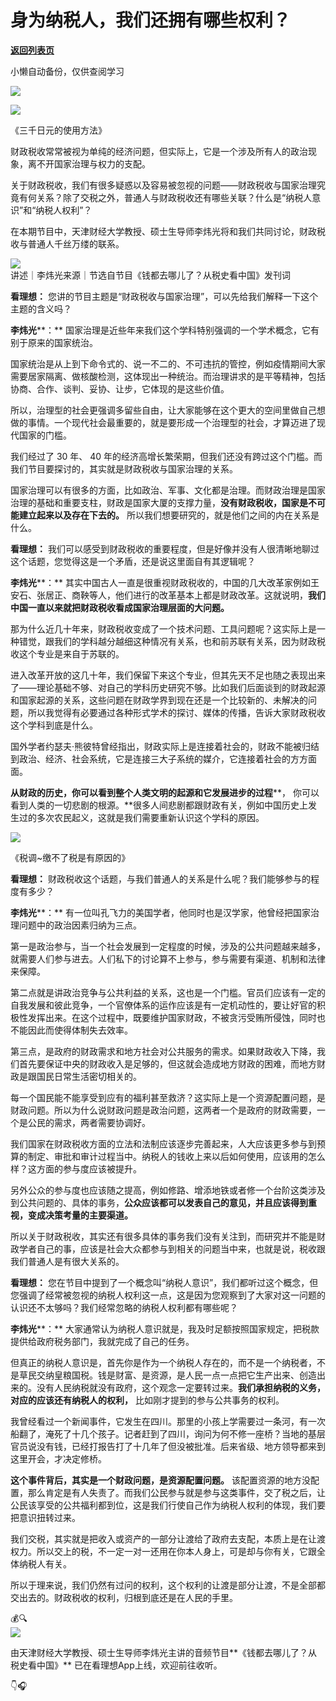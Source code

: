 # 身为纳税人，我们还拥有哪些权利？

[**返回列表页**](/gzh/看理想)

小懒自动备份，仅供查阅学习

![](https://mmbiz.qpic.cn/mmbiz_png/aP7vrTpXJxRA0ViaNRqia18YGj5LgX4VSibTFXfBlkXZakYUA8yBkEQYYmpmDmxH0IZyeY4oUcOiabiaj1PywxF6StQ/640?wx_fmt=png)

![](https://mmbiz.qpic.cn/mmbiz_jpg/aP7vrTpXJxRicZVP7XpdZHibVxBGWbkicpIvaeEx9p5Lnk9WrGA7aohVkibcGKH98cudWI2gy6WOb66zePQrdIIsow/640?wx_fmt=webp&from;=appmsg)

《三千日元的使用方法》

  

财政税收常常被视为单纯的经济问题，但实际上，它是一个涉及所有人的政治现象，离不开国家治理与权力的支配。

  

关于财政税收，我们有很多疑惑以及容易被忽视的问题——财政税收与国家治理究竟有何关系？除了交税之外，普通人与财政税收还有哪些关联？什么是“纳税人意识”和“纳税人权利”？

  

在本期节目中，天津财经大学教授、硕士生导师李炜光将和我们共同讨论，财政税收与普通人千丝万缕的联系。

  

  
![](https://mmbiz.qpic.cn/mmbiz_png/aP7vrTpXJxRA0ViaNRqia18YGj5LgX4VSibyicaNpfZMjSJFGHr85glQV0UvxPDGJ30TMHYUPnUHgbYyqpCwF83EGw/640?wx_fmt=other&tp;=webp&wxfrom;=5&wx;_lazy=1&wx;_co=1)  
讲述｜李炜光来源｜节选自节目《钱都去哪儿了？从税史看中国》发刊词  

**看理想：** 您讲的节目主题是“财政税收与国家治理”，可以先给我们解释一下这个主题的含义吗？

  

**李炜光****：** 国家治理是近些年来我们这个学科特别强调的一个学术概念，它有别于原来的国家统治。

  

国家统治是从上到下命令式的、说一不二的、不可违抗的管控，例如疫情期间大家需要居家隔离、做核酸检测，这体现出一种统治。而治理讲求的是平等精神，包括协商、合作、谈判、妥协、让步，它体现的是这些价值。

  

所以，治理型的社会更强调多留些自由，让大家能够在这个更大的空间里做自己想做的事情。一个现代社会最重要的，就是要形成一个治理型的社会，才算迈进了现代国家的门槛。

  

我们经过了 30 年、 40 年的经济高增长繁荣期，但我们还没有跨过这个门槛。而我们节目要探讨的，其实就是财政税收与国家治理的关系。

  

国家治理可以有很多的方面，比如政治、军事、文化都是治理。而财政治理是国家治理的基础和重要支柱，财政是国家大厦的支撑力量，**没有财政税收，国家是不可能建立起来以及存在下去的。**
所以我们想要研究的，就是他们之间的内在关系是什么。

  

**看理想：** 我们可以感受到财政税收的重要程度，但是好像并没有人很清晰地聊过这个话题，您觉得这是一个矛盾，还是说这里面自有其逻辑呢？

  

**李炜光****：**
其实中国古人一直是很重视财政税收的，中国的几大改革家例如王安石、张居正、商鞅等人，他们进行的改革基本上都是财政改革。这就说明，**我们中国一直以来就把财政税收看成国家治理层面的大问题。**

  

那为什么近几十年来，财政税收变成了一个技术问题、工具问题呢？这实际上是一种错觉，跟我们的学科越分越细这种情况有关系，也和前苏联有关系，因为财政税收这个专业是来自于苏联的。

  

进入改革开放的这几十年，我们保留下来这个专业，但其先天不足也随之表现出来了——理论基础不够、对自己的学科历史研究不够。比如我们后面谈到的财政起源和国家起源的关系，这些问题在财政学界到现在还是一个比较新的、未解决的问题，所以我觉得有必要通过各种形式学术的探讨、媒体的传播，告诉大家财政税收这个学科到底是什么。

  

国外学者约瑟夫·熊彼特曾经指出，财政实际上是连接着社会的，财政不能被归结到政治、经济、社会系统，它是连接三大子系统的媒介，它连接着社会的方方面面。

  

**从财政的历史，你可以看到整个人类文明的起源和它发展进步的过程****，
你可以看到人类的一切悲剧的根源。**很多人间悲剧都跟财政有关，例如中国历史上发生过的多次农民起义，这就是我们需要重新认识这个学科的原因。

  

![](https://mmbiz.qpic.cn/mmbiz_jpg/aP7vrTpXJxQbUygUP2Fwtl6SMBInTOGMzfVxqjWuLUh0XtgAMC6Sp8daGrXKs4YxiaycUY9B0KVbEdUt4aVk8MQ/640?wx_fmt=other&tp;=webp&wxfrom;=5&wx;_lazy=1&wx;_co=1)

《税调~缴不了税是有原因的》

  

**看理想：** 财政税收这个话题，与我们普通人的关系是什么呢？我们能够参与的程度有多少？

  

**李炜光****：** 有一位叫孔飞力的美国学者，他同时也是汉学家，他曾经把国家治理问题中的政治因素归纳为三点。

  

第一是政治参与，当一个社会发展到一定程度的时候，涉及的公共问题越来越多，就需要人们参与进去。人们私下的讨论算不上参与，参与需要有渠道、机制和法律来保障。

  

第二点就是讲政治竞争与公共利益的关系，这也是一个门槛。官员们应该有一定的自我发展和彼此竞争，一个官僚体系的运作应该是有一定机动性的，要让好官的积极性发挥出来。在这个过程中，既要维护国家财政，不被贪污受贿所侵蚀，同时也不能因此而使得体制失去效率。

  

第三点，是政府的财政需求和地方社会对公共服务的需求。如果财政收入下降，我们首先要保证中央的财政收入是足够的，但这就会造成地方财政的困难，而地方财政是跟国民日常生活密切相关的。

  

每一个国民能不能享受到应有的福利甚至救济？这实际上是一个资源配置问题，是财政问题。所以为什么说财政问题是政治问题，这两者一个是政府的财政需要，一个是公民的需求，两者需要协调好。

  

我们国家在财政税收方面的立法和法制应该逐步完善起来，人大应该更多参与到预算的制定、审批和审计过程当中。纳税人的钱收上来以后如何使用，应该用的怎么样？这方面的参与度应该被提升。

  

另外公众的参与度也应该随之提高，例如修路、增添地铁或者修一个台阶这类涉及到公共问题的、具体的事务，**公众应该都可以发表自己的意见，并且应该得到重视，变成决策考量的主要渠道。**

  

所以关于财政税收，其实还有很多具体的事务我们没有关注到，而研究并不能是财政学者自己的事，应该是社会大众都参与到相关的问题当中来，也就是说，税收跟我们普通人是有很大关系的。

  

**看理想：**
您在节目中提到了一个概念叫“纳税人意识”，我们都听过这个概念，但您强调了经常被忽视的纳税人权利这一点，这是因为您观察到了大家对这一问题的认识还不太够吗？我们经常忽略的纳税人权利都有哪些呢？

  

**李炜光****：** 大家通常认为纳税人意识就是，我及时足额按照国家规定，把税款提供给政府税务部门，我就完成了自己的任务。

  

但真正的纳税人意识是，首先你是作为一个纳税人存在的，而不是一个纳税者，不是草民交纳皇粮国税。钱是财富、是资源，是人民一点一点把它生产出来、创造出来的。没有人民纳税就没有政府，这个观念一定要转过来。**我们承担纳税的义务，对应的应该还有纳税人的权利，**
比如刚才提到的参与公共事务的权利。

  

我曾经看过一个新闻事件，它发生在四川。那里的小孩上学需要过一条河，有一次船翻了，淹死了十几个孩子。记者赶到了四川，询问为何不修一座桥？当地的基层官员说没有钱，已经打报告打了十几年了但没被批准。后来省级、地方领导都来到这里开会，才决定修桥。

  

**这个事件背后，其实是一个财政问题，是资源配置问题。**
该配置资源的地方没配置，那么肯定是有人失责了。而我们公民参与就是参与这类事件，交了税之后，让公民该享受的公共福利都到位，这是我们行使自己作为纳税人权利的体现，我们要把意识扭转过来。

  

我们交税，其实就是把收入或资产的一部分让渡给了政府去支配，本质上是在让渡权力。所以交上的税，不一定一对一还用在你本人身上，可是却与你有关，它跟全体纳税人有关。

  

所以于理来说，我们仍然有过问的权利，这个权利的让渡是部分让渡，不是全部都交出去的。财政税收的权利，归根到底还是在人民的手里。

💰🔍  
![](https://mmbiz.qpic.cn/mmbiz_jpg/aP7vrTpXJxQbUygUP2Fwtl6SMBInTOGMicGXPh2ibGLJGaVZq7ZysdFiaMbJXiaLia5UCSmTbm9XG5ibygVibV3vxJ0Gg/640?wx_fmt=other&from;=appmsg&tp;=webp&wxfrom;=5&wx;_lazy=1&wx;_co=1)

  

由天津财经大学教授、硕士生导师李炜光主讲的音频节目**《钱都去哪儿了？从税史看中国》** 已在看理想App上线，欢迎前往收听。

  

👇🎧

